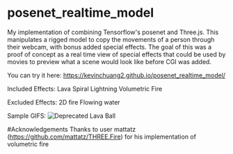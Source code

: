 # posenet_realtime_model

My implementation of combining Tensorflow's posenet and Three.js. This manipulates a rigged model to copy the movements of a person through their webcam, with bonus added special effects. The goal of this was a proof of concept as a real time view of special effects that could be used by movies to preview what a scene would look like before CGI was added. 

You can try it here: https://kevinchuang2.github.io/posenet_realtime_model/

Included Effects:
Lava Spiral
Lightning
Volumetric Fire

Excluded Effects:
2D fire
Flowing water


Sample GIFS:
![Deprecated Lava Ball](lavawater.gif) 

#Acknowledgements
Thanks to user mattatz (https://github.com/mattatz/THREE.Fire) for his implementation of volumetric fire

